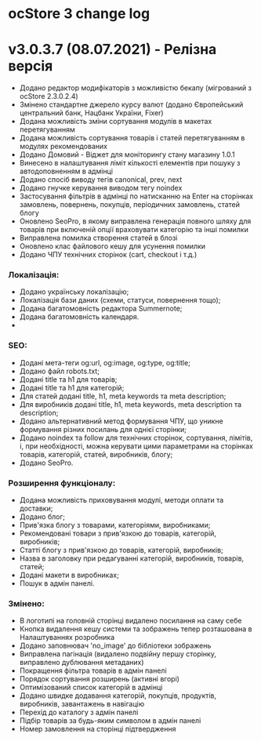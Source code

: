 # ocStore 3 change log

# v3.0.3.7 (08.07.2021) - Релізна версія
* Додано редактор модифікаторів з можливістю бекапу (мігрований з ocStore 2.3.0.2.4)
* Змінено стандартне джерело курсу валют (додано Європейський центральний банк, Нацбанк України, Fixer)
* Додана можливість зміни сортування модулів в макетах перетягуванням
* Додана можливість сортування товарів і статей перетягуванням в модулях рекомендованих
* Додано Домовий - Віджет для моніторингу стану магазину 1.0.1
* Винесено в налаштування ліміт кількості елементів при пошуку з автодоповненням в адмінці
* Додано спосіб виводу тегів canonical, prev, next
* Додано гнучке керування виводом тегу noindex
* Застосування фільтрів в адмінці по натисканню на Enter на сторінках замовлень, повернень, покупців, періодичних замовлень, статей блогу
* Оновлено SeoPro, в якому виправлена генерація повного шляху для товарів при включеній опції враховувати категорію та інші помилки
* Виправлена помилка створення статей в блозі
* Оновлено клас файлового кешу для усунення помилки
* Додано ЧПУ технічних сторінок (cart, checkout і т.д.)

### Локалізація:
* Додано українську локалізацію;
* Локалізація бази даних (схеми, статуси, повернення тощо);
* Додана багатомовність редактора Summernote;
* Додана багатомовність календаря.
* 
### SEO:
* Додані мета-теги og:url, og:image, og:type, og:title;
* Додано файл robots.txt;
* Додані title та h1 для товарів;
* Додані title та h1 для категорій;
* Для статей додані title, h1, meta keywords та meta description;
* Для виробників додані title, h1, meta keywords, meta description та description;
* Додано альтернативний метод формування ЧПУ, що уникне формування різних посилань для однієї сторінки;
* Додано noindex та follow для технічних сторінок, сортування, лімітів, і, при необхідності, можна керувати цими параметрами на сторінках товарів, категорій, статей, виробників, блогу;
* Додано SeoPro.

### Розширення функціоналу:
* Додана можливість приховування модулі, методи оплати та доставки;
* Додано блог;
* Прив'язка блогу з товарами, категоріями, виробниками;
* Рекомендовані товари з прив'язкою до товарів, категорій, виробників;
* Статті блогу з прив'язкою до товарів, категорій, виробників;
* Назва в заголовку при редагуванні категорій, виробників, товарів, статей;
* Додані макети в виробниках;
* Пошук в адмін панелі.

### Змінено:
* В логотипі на головній сторінці видалено посилання на саму себе
* Кнопка видалення кешу системи та зображень тепер розташована в Налаштуваннях розробника
* Додано заповнювач 'no_image' до бібліотеки зображень
* Виправлена пагінація (видалено подвійну першу сторінку, виправлено дублювання метаданих)
* Покращення фільтра товарів в адмін панелі
* Порядок сортування розширень (активні вгорі)
* Оптимізований список категорій в адмінці
* Додано швидке додавання категорій, покупців, продуктів, виробників, завантажень в навігацію
* Перехід до каталогу з адмін панелі
* Підбір товарів за будь-яким символом в адмін панелі
* Номер замовлення на сторінці підтвердження
